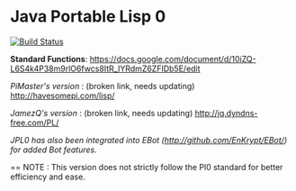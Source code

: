 Java Portable Lisp 0
==
[![Build Status](https://travis-ci.org/EnKrypt/JPL0.svg)](https://travis-ci.org/EnKrypt/JPL0)

**Standard Functions**:
https://docs.google.com/document/d/10iZQ-L6S4k4P38m9rlO6fwcs8ItR_IYRdmZ6ZFIDb5E/edit

*PiMaster's version* : (broken link, needs updating)
http://havesomepi.com/lisp/

*JamezQ's version* : (broken link, needs updating)
http://jq.dyndns-free.com/PL/

*JPL0 has also been integrated into EBot (http://github.com/EnKrypt/EBot/) for added Bot features.*

==
NOTE : This version does not strictly follow the Pl0 standard for better efficiency and ease.